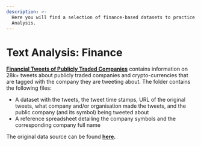 ```yaml
---
description: >-
  Here you will find a selection of finance-based datasets to practice Text
  Analysis.
---
```


# Text Analysis: Finance

[**Financial Tweets of Publicly Traded Companies**](https://github.com/decodedco/datastore/raw/master/data/financial-tweets.zip) contains information on 28k+ tweets about publicly traded companies and crypto-currencies that are tagged with the company they are tweeting about. The folder contains the following files: 

* A dataset with the tweets, the tweet time stamps, URL of the original tweets, what company and/or organisation made the tweets, and the public company \(and its symbol\) being tweeted about
* A reference spreadsheet detailing the company symbols and the corresponding company full name 

The original data source can be found [**here**](https://www.kaggle.com/davidwallach/financial-tweets)**.**

